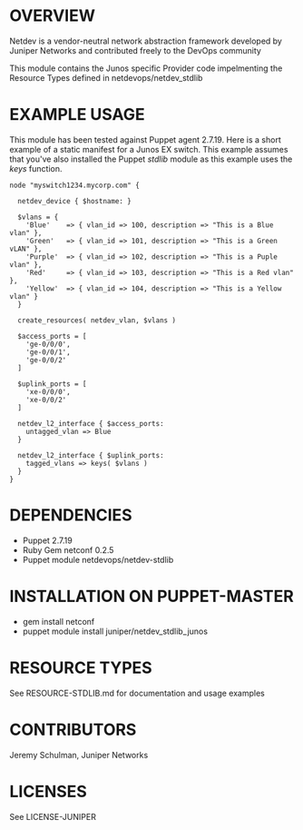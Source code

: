 # OVERVIEW

Netdev is a vendor-neutral network abstraction framework developed by 
Juniper Networks and contributed freely to the DevOps community

This module contains the Junos specific Provider code impelmenting
the Resource Types defined in netdevops/netdev_stdlib

# EXAMPLE USAGE

This module has been tested against Puppet agent 2.7.19.  Here is a short example of a static manifest for a Junos EX switch.  This example assumes that you've also installed the Puppet _stdlib_ module as this example uses the _keys_ function.

~~~~
node "myswitch1234.mycorp.com" {
     
  netdev_device { $hostname: }
    
  $vlans = {
    'Blue'    => { vlan_id => 100, description => "This is a Blue vlan" },
    'Green'   => { vlan_id => 101, description => "This is a Green vLAN" },
    'Purple'  => { vlan_id => 102, description => "This is a Puple vlan" },
    'Red'     => { vlan_id => 103, description => "This is a Red vlan" },
    'Yellow'  => { vlan_id => 104, description => "This is a Yellow vlan" }   
  }
    
  create_resources( netdev_vlan, $vlans )
    
  $access_ports = [
    'ge-0/0/0',
    'ge-0/0/1',
    'ge-0/0/2'
  ]
    
  $uplink_ports = [
    'xe-0/0/0',
    'xe-0/0/2'
  ]
      
  netdev_l2_interface { $access_ports:
    untagged_vlan => Blue
  }
          
  netdev_l2_interface { $uplink_ports:
    tagged_vlans => keys( $vlans )
  }
}
~~~~
  
# DEPENDENCIES

  * Puppet 2.7.19
  * Ruby Gem netconf 0.2.5
  * Puppet module netdevops/netdev-stdlib

# INSTALLATION ON PUPPET-MASTER

  * gem install netconf
  * puppet module install juniper/netdev_stdlib_junos 

# RESOURCE TYPES

See RESOURCE-STDLIB.md for documentation and usage examples

# CONTRIBUTORS

   Jeremy Schulman, Juniper Networks

# LICENSES

   See LICENSE-JUNIPER
